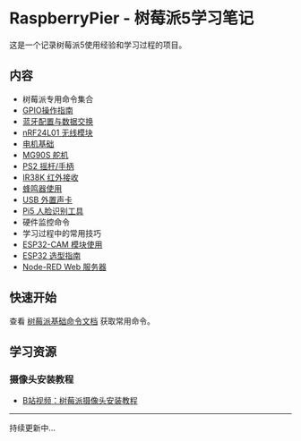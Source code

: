 
# RaspberryPier - 树莓派5学习笔记

这是一个记录树莓派5使用经验和学习过程的项目。

## 内容

- 树莓派专用命令集合
- [GPIO操作指南](./gpio.md)
- [蓝牙配置与数据交换](./bluetooth.md)
- [nRF24L01 无线模块](./nrf24l01.md)
- [电机基础](./motors.md)
- [MG90S 舵机](./servo.md)
- [PS2 摇杆/手柄](./ps2-joystick.md)
- [IR38K 红外接收](./irremote.md)
- [蜂鸣器使用](./buzzer.md)
- [USB 外置声卡](./usb-soundcard.md)
- [Pi5 人脸识别工具](./face-recognition.md)
- 硬件监控命令
- 学习过程中的常用技巧
- [ESP32-CAM 模块使用](./esp32cam.md)
- [ESP32 选型指南](./esp32-selection.md)
- [Node-RED Web 服务器](./webserver.md)

## 快速开始

查看 [树莓派基础命令文档](./commands.md) 获取常用命令。

## 学习资源

### 摄像头安装教程
- [B站视频：树莓派摄像头安装教程](https://www.bilibili.com/video/BV1eeSFYWE9t/?spm_id_from=333.337.search-card.all.click&vd_source=b29f67d267674ff50c9d4302cc22ab0e)

---

持续更新中... 

